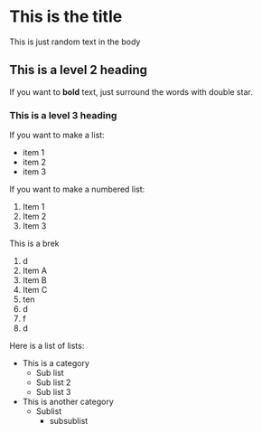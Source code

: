 # This is the title

This is just random text in the body

## This is a level 2 heading

If you want to **bold** text, just surround the words with double star.

### This is a level 3 heading

If you want to make a list:

- item 1
- item 2
- item 3

If you want to make a numbered list:

1. Item 1
2. Item 2
3. Item 3

This is a brek

1. d
1. Item A
1. Item B
1. Item C
1. ten
1. d
1. f
1. d

Here is a list of lists:

- This is a category
  - Sub list
  - Sub list 2
  - Sub list 3
- This is another category
  - Sublist
    - subsublist
